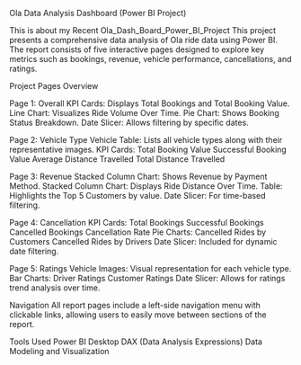 Ola Data Analysis Dashboard (Power BI Project)

This is about my Recent Ola_Dash_Board_Power_BI_Project
This project presents a comprehensive data analysis of Ola ride data using Power BI. The report consists of five interactive pages designed to explore key metrics such as bookings, revenue, vehicle performance, cancellations, and ratings.

Project Pages Overview

Page 1: Overall
KPI Cards: Displays Total Bookings and Total Booking Value.
Line Chart: Visualizes Ride Volume Over Time.
Pie Chart: Shows Booking Status Breakdown.
Date Slicer: Allows filtering by specific dates.

Page 2: Vehicle Type
Vehicle Table: Lists all vehicle types along with their representative images.
KPI Cards:
Total Booking Value
Successful Booking Value
Average Distance Travelled
Total Distance Travelled

Page 3: Revenue
Stacked Column Chart: Shows Revenue by Payment Method.
Stacked Column Chart: Displays Ride Distance Over Time.
Table: Highlights the Top 5 Customers by value.
Date Slicer: For time-based filtering.

Page 4: Cancellation
KPI Cards:
  Total Bookings
  Successful Bookings
  Cancelled Bookings
  Cancellation Rate
Pie Charts:
    Cancelled Rides by Customers
    Cancelled Rides by Drivers
Date Slicer: Included for dynamic date filtering.

Page 5: Ratings
  Vehicle Images: Visual representation for each vehicle type.
  Bar Charts:
    Driver Ratings
    Customer Ratings
  Date Slicer: Allows for ratings trend analysis over time.

Navigation
  All report pages include a left-side navigation menu with clickable links, allowing users to easily move between sections of the report.

Tools Used
  Power BI Desktop
  DAX (Data Analysis Expressions)
  Data Modeling and Visualization
